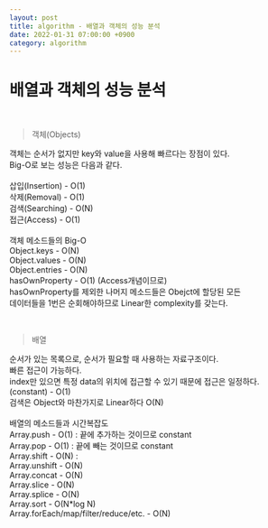 ```yaml
---
layout: post
title: algorithm - 배열과 객체의 성능 분석
date: 2022-01-31 07:00:00 +0900
category: algorithm
---
```


배열과 객체의 성능 분석
===

<br />

> 객체(Objects)

객체는 순서가 없지만 key와 value을 사용해 빠르다는 장점이 있다.
<br />Big-O로 보는 성능은 다음과 같다.
<br />
<br />삽입(Insertion) - O(1)
<br />삭제(Removal) - O(1)
<br />검색(Searching) - O(N)
<br />접근(Access) - O(1)
<br />
<br />객체 메소드들의 Big-O
<br />Object.keys - O(N)
<br />Object.values - O(N)
<br />Object.entries - O(N)
<br />hasOwnProperty - O(1) (Access개념이므로)
<br />hasOwnProperty를 제외한 나머지 메소드들은 Obejct에 할당된 모든
<br />데이터들을 1번은 순회해야하므로 Linear한 complexity를 갖는다.

<br />

> 배열

순서가 있는 목록으로, 순서가 필요할 때 사용하는 자료구조이다.
<br />빠른 접근이 가능하다.
<br />index만 있으면 특정 data의 위치에 접근할 수 있기 때문에 접근은 일정하다.(constant) - O(1)
<br />검색은 Object와 마찬가지로 Linear하다 O(N)
<br />
<br />배열의 메소드들과 시간복잡도
<br />Array.push - O(1) : 끝에 추가하는 것이므로 constant
<br />Array.pop - O(1) : 끝에 빼는 것이므로 constant
<br />Array.shift - O(N) :
<br />Array.unshift - O(N)
<br />Array.concat - O(N)
<br />Array.slice - O(N)
<br />Array.splice - O(N)
<br />Array.sort - O(N*log N)
<br />Array.forEach/map/filter/reduce/etc. - O(N)

<br />
